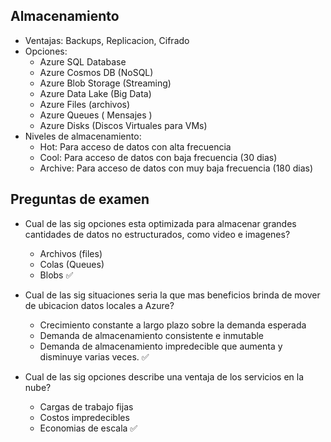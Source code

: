 ## Almacenamiento

- Ventajas: Backups, Replicacion, Cifrado
- Opciones:
  - Azure SQL Database
  - Azure Cosmos DB (NoSQL)
  - Azure Blob Storage (Streaming)
  - Azure Data Lake (Big Data)
  - Azure Files (archivos)
  - Azure Queues ( Mensajes )
  - Azure Disks (Discos Virtuales para VMs)
- Niveles de almacenamiento:
  - Hot: Para acceso de datos con alta frecuencia
  - Cool: Para acceso de datos con baja frecuencia (30 dias)
  - Archive: Para acceso de datos con muy baja frecuencia (180 dias)

## Preguntas de examen

- Cual de las sig opciones esta optimizada para almacenar grandes cantidades de datos no estructurados, como video e imagenes?
  - Archivos (files)
  - Colas (Queues)
  - Blobs ✅
     
- Cual de las sig situaciones seria la que mas beneficios brinda de mover de ubicacion datos locales a Azure?
  - Crecimiento constante a largo plazo sobre la demanda esperada
  - Demanda de almacenamiento consistente e inmutable
  - Demanda de almacenamiento impredecible que aumenta y disminuye varias veces. ✅
 
- Cual de las sig opciones describe una ventaja de los servicios en la nube?
  - Cargas de trabajo fijas
  - Costos impredecibles
  - Economias de escala ✅ 
